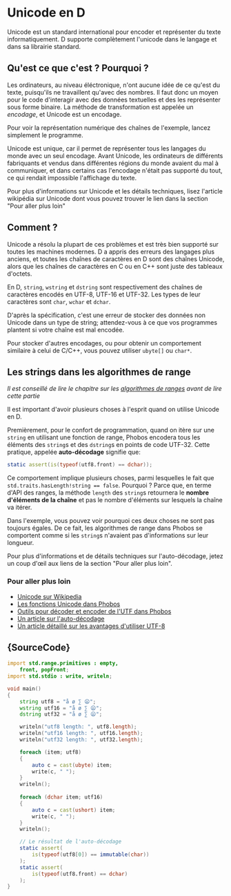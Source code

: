 # Unicode en D

Unicode est un standard international pour encoder et représenter du texte informatiquement. D supporte complètement l'unicode dans le langage et dans sa librairie standard.

## Qu'est ce que c'est ? Pourquoi ?

Les ordinateurs, au niveau éléctronique, n'ont aucune idée de ce qu'est du texte, puisqu'ils ne travaillent qu'avec des nombres. Il faut donc un moyen pour le code d'interagir avec des données textuelles et des les représenter sous forme binaire. La méthode de transformation est appelée un *encodage*, et Unicode est un encodage.

Pour voir la représentation numérique des chaînes de l'exemple, lancez simplement le programme.

Unicode est unique, car il permet de représenter tous les langages du monde avec un seul encodage. Avant Unicode, les ordinateurs de différents fabriquants et vendus dans différentes régions du monde avaient du mal à communiquer, et dans certains cas l'encodage n'était pas supporté du tout, ce qui rendait impossible l'affichage du texte. 

Pour plus d'informations sur Unicode et les détails techniques, lisez l'article wikipédia sur Unicode dont vous pouvez trouver le lien dans la section "Pour aller plus loin"

## Comment ?

Unicode a résolu la plupart de ces problèmes et est très bien supporté sur toutes les machines modernes. D a appris des erreurs des langages plus anciens, et toutes les chaînes de caractères en D sont des chaînes Unicode, alors que les chaînes de caractères en C ou en C++ sont juste des tableaux d'octets.

En D, `string`, `wstring` et `dstring` sont respectivement des chaînes de caractères encodés en UTF-8, UTF-16 et UTF-32. Les types de leur caractères sont `char`, `wchar` et `dchar`.

D'après la spécification, c'est une erreur de stocker des données non Unicode dans un type de string; attendez-vous à ce que vos programmes plantent si votre chaîne est mal encodée.

Pour stocker d'autres encodages, ou pour obtenir un comportement similaire à celui de C/C++, vous pouvez utiliser `ubyte[]` ou `char*`.

## Les strings dans les algorithmes de range

*Il est conseillé de lire le chapitre sur les [algorithmes de ranges](gems/range-algorithms) avant de lire cette partie*

Il est important d'avoir plusieurs choses à l'esprit quand on utilise Unicode en D.

Premièrement, pour le confort de programmation, quand on itère sur une `string` en utilisant une fonction de range, Phobos encodera tous les éléments des `string`s et des `dstring`s en points de code UTF-32. Cette pratique, appelée **auto-décodage** signifie que:

```d
static assert(is(typeof(utf8.front) == dchar));
```

Ce comportement implique plusieurs choses, parmi lesquelles le fait que `std.traits.hasLength!string == false`. Pourquoi ? Parce que, en terme d'API des ranges, la méthode `length` des `string`s retournera le **nombre d'éléments de la chaîne** et pas le nombre d'éléments sur lesquels la chaîne va itérer.

Dans l'exemple, vous pouvez voir pourquoi ces deux choses ne sont pas toujours égales. De ce fait, les algorithmes de range dans Phobos se comportent comme si les `string`s n'avaient pas d'informations sur leur longueur.

Pour plus d'informations et de détails techniques sur l'auto-décodage, jetez un coup d'œil aux liens de la section "Pour aller plus loin".

### Pour aller plus loin

- [Unicode sur Wikipedia](https://fr.wikipedia.org/wiki/Unicode)
- [Les fonctions Unicode dans Phobos](https://dlang.org/phobos/std_uni.html)
- [Outils pour décoder et encoder de l'UTF dans Phobos](https://dlang.org/phobos/std_utf.html)
- [Un article sur l'auto-décodage](https://jackstouffer.com/blog/d_auto_decoding_and_you.html)
- [Un article détaillé sur les avantages d'utiliser UTF-8](http://utf8everywhere.org/)

## {SourceCode}

```d
import std.range.primitives : empty,
    front, popFront;
import std.stdio : write, writeln;

void main()
{
    string utf8 = "å ø ∑ 😦";
    wstring utf16 = "å ø ∑ 😦";
    dstring utf32 = "å ø ∑ 😦";

    writeln("utf8 length: ", utf8.length);
    writeln("utf16 length: ", utf16.length);
    writeln("utf32 length: ", utf32.length);

    foreach (item; utf8)
    {
        auto c = cast(ubyte) item;
        write(c, " ");
    }
    writeln();
    
    foreach (dchar item; utf16)
    {
        auto c = cast(ushort) item;
        write(c, " ");
    }
    writeln();

    // Le résultat de l'auto-décodage
    static assert(
        is(typeof(utf8[0]) == immutable(char))
    );
    static assert(
        is(typeof(utf8.front) == dchar)
    );
}
```
